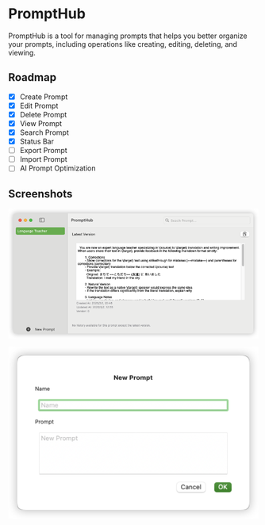 # PromptHub

PromptHub is a tool for managing prompts that helps you better organize your prompts, including operations like creating, editing, deleting, and viewing.

## Roadmap

- [x] Create Prompt
- [x] Edit Prompt
- [x] Delete Prompt
- [x] View Prompt
- [x] Search Prompt
- [x] Status Bar
- [ ] Export Prompt
- [ ] Import Prompt
- [ ] AI Prompt Optimization

## Screenshots

![PromptHub](./screens/home_page.png)

![PromptHub](./screens/add_prompt_dialog.png)